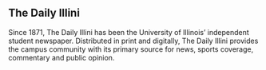 ## The Daily Illini
Since 1871, The Daily Illini has been the University of Illinois’ independent student newspaper. Distributed in print and digitally, The Daily Illini provides the campus community with its primary source for news, sports coverage, commentary and public opinion.
